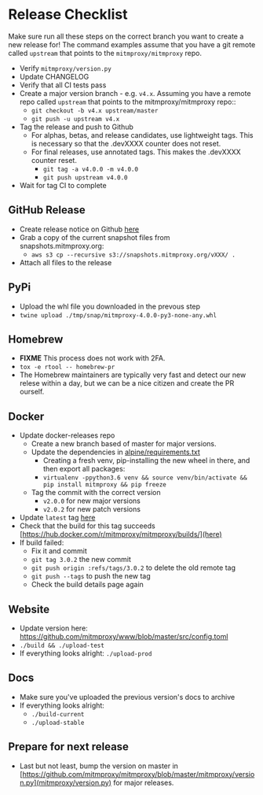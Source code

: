 # Release Checklist

Make sure run all these steps on the correct branch you want to create a new
release for! The command examples assume that you have a git remote called
`upstream` that points to the `mitmproxy/mitmproxy` repo.

- Verify `mitmproxy/version.py`
- Update CHANGELOG
- Verify that all CI tests pass
- Create a major version branch - e.g. `v4.x`. Assuming you have a remote repo called `upstream` that points to the mitmproxy/mitmproxy repo::
  - `git checkout -b v4.x upstream/master`
  - `git push -u upstream v4.x`
- Tag the release and push to Github
  - For alphas, betas, and release candidates, use lightweight tags. This is
    necessary so that the .devXXXX counter does not reset.
  - For final releases, use annotated tags. This makes the .devXXXX counter reset.
    - `git tag -a v4.0.0 -m v4.0.0`
    - `git push upstream v4.0.0`
- Wait for tag CI to complete

## GitHub Release
- Create release notice on Github [here](https://github.com/mitmproxy/mitmproxy/releases/new)
- Grab a copy of the current snapshot files from snapshots.mitmproxy.org:
  - `aws s3 cp --recursive s3://snapshots.mitmproxy.org/vXXX/ .`
- Attach all files to the release

## PyPi
- Upload the whl file you downloaded in the prevous step
- `twine upload ./tmp/snap/mitmproxy-4.0.0-py3-none-any.whl`

## Homebrew
- **FIXME** This process does not work with 2FA.
- `tox -e rtool -- homebrew-pr`
- The Homebrew maintainers are typically very fast and detect our new relese within a day, but we can be a nice citizen and create the PR ourself.

## Docker
- Update docker-releases repo
  - Create a new branch based of master for major versions.
  - Update the dependencies in [alpine/requirements.txt](https://github.com/mitmproxy/docker-releases/commit/3d6a9989fde068ad0aea257823ac3d7986ff1613#diff-9b7e0eea8ae74688b1ac13ea080549ba)
    * Creating a fresh venv, pip-installing the new wheel in there, and then export all packages:
    * `virtualenv -ppython3.6 venv && source venv/bin/activate && pip install mitmproxy && pip freeze`
  - Tag the commit with the correct version
    * `v2.0.0` for new major versions
    * `v2.0.2` for new patch versions
- Update `latest` tag [here](https://hub.docker.com/r/mitmproxy/mitmproxy/~/settings/automated-builds/)
- Check that the build for this tag succeeds [https://hub.docker.com/r/mitmproxy/mitmproxy/builds/](here)
- If build failed:
  - Fix it and commit
  - `git tag 3.0.2` the new commit
  - `git push origin :refs/tags/3.0.2` to delete the old remote tag
  - `git push --tags` to push the new tag
  - Check the build details page again

## Website
 - Update version here: https://github.com/mitmproxy/www/blob/master/src/config.toml
 - `./build && ./upload-test`
 - If everything looks alright: `./upload-prod`

## Docs
  - Make sure you've uploaded the previous version's docs to archive
  - If everything looks alright:
    - `./build-current`
    - `./upload-stable`

## Prepare for next release

 - Last but not least, bump the version on master in [https://github.com/mitmproxy/mitmproxy/blob/master/mitmproxy/version.py](mitmproxy/version.py) for major releases.
